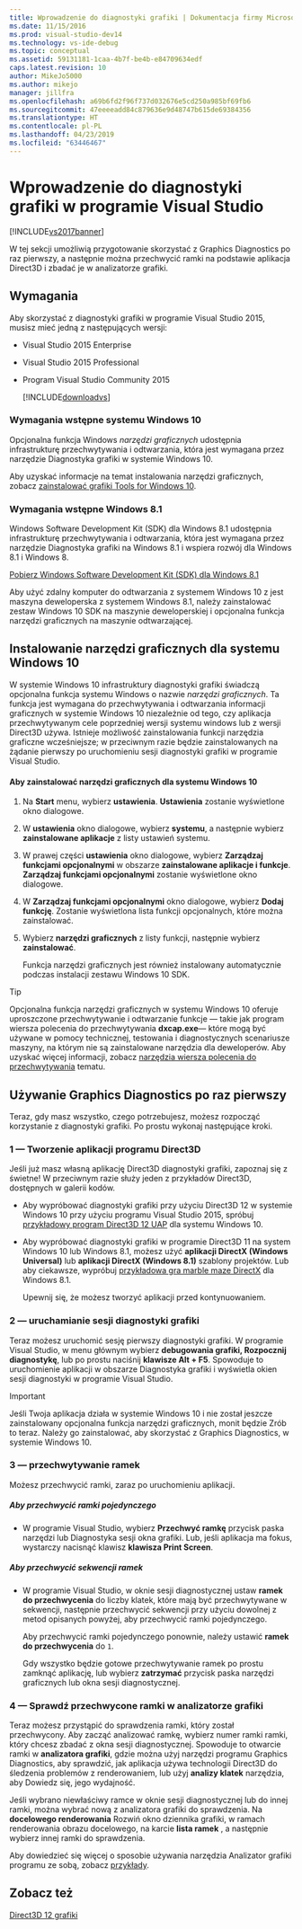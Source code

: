 ```yaml
---
title: Wprowadzenie do diagnostyki grafiki | Dokumentacja firmy Microsoft
ms.date: 11/15/2016
ms.prod: visual-studio-dev14
ms.technology: vs-ide-debug
ms.topic: conceptual
ms.assetid: 59131181-1caa-4b7f-be4b-e84709634edf
caps.latest.revision: 10
author: MikeJo5000
ms.author: mikejo
manager: jillfra
ms.openlocfilehash: a69b6fd2f96f737d032676e5cd250a985bf69fb6
ms.sourcegitcommit: 47eeeeadd84c879636e9d48747b615de69384356
ms.translationtype: HT
ms.contentlocale: pl-PL
ms.lasthandoff: 04/23/2019
ms.locfileid: "63446467"
---
```

# <a name="getting-started-with-visual-studio-graphics-diagnostics"></a>Wprowadzenie do diagnostyki grafiki w programie Visual Studio
[!INCLUDE[vs2017banner](../includes/vs2017banner.md)]

W tej sekcji umożliwią przygotowanie skorzystać z Graphics Diagnostics po raz pierwszy, a następnie można przechwycić ramki na podstawie aplikacja Direct3D i zbadać je w analizatorze grafiki.

## <a name="requirements"></a>Wymagania
 Aby skorzystać z diagnostyki grafiki w programie Visual Studio 2015, musisz mieć jedną z następujących wersji:

- Visual Studio 2015 Enterprise

- Visual Studio 2015 Professional

- Program Visual Studio Community 2015

  [!INCLUDE[downloadvs](../includes/downloadvs-md.md)]

### <a name="windows-10-prerequisites"></a>Wymagania wstępne systemu Windows 10
 Opcjonalna funkcja Windows *narzędzi graficznych* udostępnia infrastrukturę przechwytywania i odtwarzania, która jest wymagana przez narzędzie Diagnostyka grafiki w systemie Windows 10.

 Aby uzyskać informacje na temat instalowania narzędzi graficznych, zobacz [zainstalować grafiki Tools for Windows 10](#InstallGraphicsTools).

### <a name="windows-81-prerequisites"></a>Wymagania wstępne Windows 8.1
 Windows Software Development Kit (SDK) dla Windows 8.1 udostępnia infrastrukturę przechwytywania i odtwarzania, która jest wymagana przez narzędzie Diagnostyka grafiki na Windows 8.1 i wspiera rozwój dla Windows 8.1 i Windows 8.

 [Pobierz Windows Software Development Kit (SDK) dla Windows 8.1](https://msdn.microsoft.com/windows/desktop/bg162891.aspx)

 Aby użyć zdalny komputer do odtwarzania z systemem Windows 10 z jest maszyna deweloperska z systemem Windows 8.1, należy zainstalować zestaw Windows 10 SDK na maszynie deweloperskiej i opcjonalna funkcja narzędzi graficznych na maszynie odtwarzającej.

## <a name="InstallGraphicsTools"></a> Instalowanie narzędzi graficznych dla systemu Windows 10
 W systemie Windows 10 infrastruktury diagnostyki grafiki świadczą opcjonalna funkcja systemu Windows o nazwie *narzędzi graficznych*. Ta funkcja jest wymagana do przechwytywania i odtwarzania informacji graficznych w systemie Windows 10 niezależnie od tego, czy aplikacja przechwytywanym cele poprzedniej wersji systemu windows lub z wersji Direct3D używa. Istnieje możliwość zainstalowania funkcji narzędzia graficzne wcześniejsze; w przeciwnym razie będzie zainstalowanych na żądanie pierwszy po uruchomieniu sesji diagnostyki grafiki w programie Visual Studio.

#### <a name="to-install-graphics-tools-for-windows-10"></a>Aby zainstalować narzędzi graficznych dla systemu Windows 10

1. Na **Start** menu, wybierz **ustawienia**. **Ustawienia** zostanie wyświetlone okno dialogowe.

2. W **ustawienia** okno dialogowe, wybierz **systemu**, a następnie wybierz **zainstalowane aplikacje** z listy ustawień systemu.

3. W prawej części **ustawienia** okno dialogowe, wybierz **Zarządzaj funkcjami opcjonalnymi** w obszarze **zainstalowane aplikacje i funkcje**. **Zarządzaj funkcjami opcjonalnymi** zostanie wyświetlone okno dialogowe.

4. W **Zarządzaj funkcjami opcjonalnymi** okno dialogowe, wybierz **Dodaj funkcję**. Zostanie wyświetlona lista funkcji opcjonalnych, które można zainstalować.

5. Wybierz **narzędzi graficznych** z listy funkcji, następnie wybierz **zainstalować**.

   Funkcja narzędzi graficznych jest również instalowany automatycznie podczas instalacji zestawu Windows 10 SDK.

> [!TIP]
> Opcjonalna funkcja narzędzi graficznych w systemu Windows 10 oferuje uproszczone przechwytywanie i odtwarzanie funkcje — takie jak program wiersza polecenia do przechwytywania **dxcap.exe**— które mogą być używane w pomocy technicznej, testowania i diagnostycznych scenariusze maszyny, na którym nie są zainstalowane narzędzia dla deweloperów. Aby uzyskać więcej informacji, zobacz [narzędzia wiersza polecenia do przechwytywania](../debugger/command-line-capture-tool.md) tematu.

## <a name="using-graphics-diagnostics-for-the-first-time"></a>Używanie Graphics Diagnostics po raz pierwszy
 Teraz, gdy masz wszystko, czego potrzebujesz, możesz rozpocząć korzystanie z diagnostyki grafiki. Po prostu wykonaj następujące kroki.

### <a name="1---create-a-direct3d-app"></a>1 — Tworzenie aplikacji programu Direct3D
 Jeśli już masz własną aplikację Direct3D diagnostyki grafiki, zapoznaj się z świetne! W przeciwnym razie służy jeden z przykładów Direct3D, dostępnych w galerii kodów.

- Aby wypróbować diagnostyki grafiki przy użyciu Direct3D 12 w systemie Windows 10 przy użyciu programu Visual Studio 2015, spróbuj [przykładowy program Direct3D 12 UAP](https://code.msdn.microsoft.com/Direct3D-12-UAP-Sample-ecb1779f) dla systemu Windows 10.

- Aby wypróbować diagnostyki grafiki w programie Direct3D 11 na system Windows 10 lub Windows 8.1, możesz użyć **aplikacji DirectX (Windows Universal)** lub **aplikacji DirectX (Windows 8.1)** szablony projektów. Lub aby ciekawsze, wypróbuj [przykładowa gra marble maze DirectX](https://code.msdn.microsoft.com/windowsapps/DirectX-Marble-Maze-Game-e4806345) dla Windows 8.1.

  Upewnij się, że możesz tworzyć aplikacji przed kontynuowaniem.

### <a name="2---start-a-graphics-diagnostics-session"></a>2 — uruchamianie sesji diagnostyki grafiki
 Teraz możesz uruchomić sesję pierwszy diagnostyki grafiki. W programie Visual Studio, w menu głównym wybierz **debugowania grafiki, Rozpocznij diagnostykę**, lub po prostu naciśnij **klawisze Alt + F5**. Spowoduje to uruchomienie aplikacji w obszarze Diagnostyka grafiki i wyświetla okien sesji diagnostyki w programie Visual Studio.

> [!IMPORTANT]
> Jeśli Twoja aplikacja działa w systemie Windows 10 i nie został jeszcze zainstalowany opcjonalna funkcja narzędzi graficznych, monit będzie Zrób to teraz. Należy go zainstalować, aby skorzystać z Graphics Diagnostics, w systemie Windows 10.

### <a name="3---capture-frames"></a>3 — przechwytywanie ramek
 Możesz przechwycić ramki, zaraz po uruchomieniu aplikacji.

##### <a name="to-capture-single-frames"></a>Aby przechwycić ramki pojedynczego

- W programie Visual Studio, wybierz **Przechwyć ramkę** przycisk paska narzędzi lub Diagnostyka sesji okna grafiki. Lub, jeśli aplikacja ma fokus, wystarczy nacisnąć klawisz **klawisza Print Screen**.

##### <a name="to-capture-a-sequence-of-frames"></a>Aby przechwycić sekwencji ramek

- W programie Visual Studio, w oknie sesji diagnostycznej ustaw **ramek do przechwycenia** do liczby klatek, które mają być przechwytywane w sekwencji, następnie przechwycić sekwencji przy użyciu dowolnej z metod opisanych powyżej, aby przechwycić ramki pojedynczego.

   Aby przechwycić ramki pojedynczego ponownie, należy ustawić **ramek do przechwycenia** do `1`.

  Gdy wszystko będzie gotowe przechwytywanie ramek po prostu zamknąć aplikację, lub wybierz **zatrzymać** przycisk paska narzędzi graficznych lub okna sesji diagnostycznej.

### <a name="4--examine-captured-frames-in-the-graphics-analyzer"></a>4 — Sprawdź przechwycone ramki w analizatorze grafiki
 Teraz możesz przystąpić do sprawdzenia ramki, który został przechwycony. Aby zacząć analizować ramkę, wybierz numer ramki ramki, który chcesz zbadać z okna sesji diagnostycznej. Spowoduje to otwarcie ramki w **analizatora grafiki**, gdzie można użyj narzędzi programu Graphics Diagnostics, aby sprawdzić, jak aplikacja używa technologii Direct3D do śledzenia problemów z renderowaniem, lub użyj **analizy klatek** narzędzia, aby Dowiedz się, jego wydajność.

 Jeśli wybrano niewłaściwy ramce w oknie sesji diagnostycznej lub do innej ramki, można wybrać nową z analizatora grafiki do sprawdzenia. Na **docelowego renderowania** Rozwiń okno dziennika grafiki, w ramach renderowania obrazu docelowego, na karcie **lista ramek** , a następnie wybierz innej ramki do sprawdzenia.

 Aby dowiedzieć się więcej o sposobie używania narzędzia Analizator grafiki programu ze sobą, zobacz [przykłady](../debugger/graphics-diagnostics-examples.md).

## <a name="see-also"></a>Zobacz też
 [Direct3D 12 grafiki](http://msdn.microsoft.com/52094ae3-3b44-4689-9ee7-1ba1b3a779cb)
